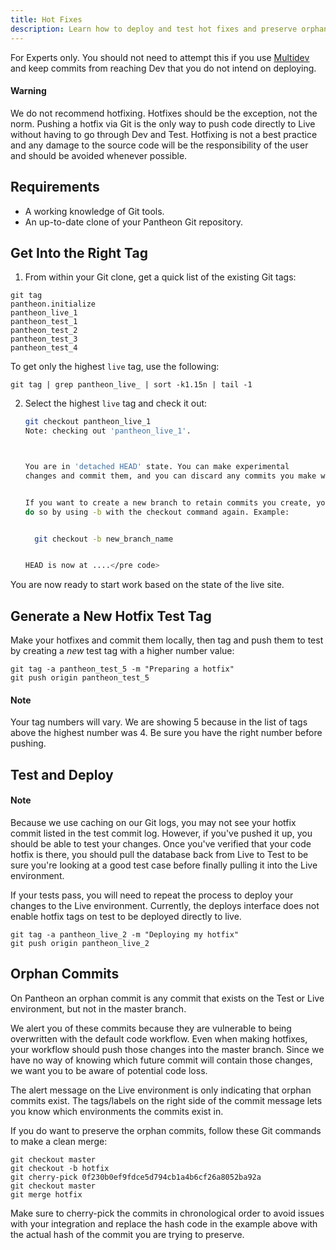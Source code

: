 ```yaml
---
title: Hot Fixes
description: Learn how to deploy and test hot fixes and preserve orphan commits on your Pantheon site.
---
```

For Experts only. You should not need to attempt this if you use [Multidev](/docs/multidev) and keep commits from reaching Dev that you do not intend on deploying.

<div class="alert alert-danger" role="alert">
<h4>Warning</h4>
We do not recommend hotfixing. Hotfixes should be the exception, not the norm. Pushing a hotfix via Git is the only way to push code directly to Live without having to go through Dev and Test. Hotfixing is not a best practice and any damage to the source code will be the responsibility of the user and should be avoided whenever possible.
</div>


## Requirements

- A working knowledge of Git tools.
- An up-to-date clone of your Pantheon Git repository.

## Get Into the Right Tag

1. From within your Git clone, get a quick list of the existing Git tags:<br />
 ```nohighlight
 git tag
 pantheon.initialize
 pantheon_live_1
 pantheon_test_1
 pantheon_test_2
 pantheon_test_3
 pantheon_test_4
 ```

 To get only the highest `live` tag, use the following:

 ```
 git tag | grep pantheon_live_ | sort -k1.15n | tail -1
 ```

2. Select the highest `live` tag and check it out:

    ```bash
    git checkout pantheon_live_1
    Note: checking out 'pantheon_live_1'.



    You are in 'detached HEAD' state. You can make experimental
    changes and commit them, and you can discard any commits you make without impacting any branches by performing another checkout.


    If you want to create a new branch to retain commits you create, you can
    do so by using -b with the checkout command again. Example:


      git checkout -b new_branch_name


    HEAD is now at ....</pre code>
    ```
You are now ready to start work based on the state of the live site.

## Generate a New Hotfix Test Tag

Make your hotfixes and commit them locally, then tag and push them to test by creating a _new_ test tag with a higher number value:

    git tag -a pantheon_test_5 -m "Preparing a hotfix"
    git push origin pantheon_test_5

<div class="alert alert-info" role="alert">
<h4>Note</h4>
Your tag numbers will vary. We are showing 5 because in the list of tags above the highest number was 4. Be sure you have the right number before pushing.</div>

## Test and Deploy

<div class="alert alert-warning" role="alert">
<h4>Note</h4>
Because we use caching on our Git logs, you may not see your hotfix commit listed in the test commit log. However, if you've pushed it up, you should be able to test your changes. Once you've verified that your code hotfix is there, you should pull the database back from Live to Test to be sure you're looking at a good test case before finally pulling it into the Live environment.</div>

If your tests pass, you will need to repeat the process to deploy your changes to the Live environment. Currently, the deploys interface does not enable hotfix tags on test to be deployed directly to live.

    git tag -a pantheon_live_2 -m "Deploying my hotfix"
    git push origin pantheon_live_2

## Orphan Commits

On Pantheon an orphan commit is any commit that exists on the Test or Live environment, but not in the master branch.

We alert you of these commits because they are vulnerable to being overwritten with the default code workflow. Even when making hotfixes, your workflow should push those changes into the master branch. Since we have no way of knowing which future commit will contain those changes, we want you to be aware of potential code loss.

The alert message on the Live environment is only indicating that orphan commits exist. The tags/labels on the right side of the commit message lets you know which environments the commits exist in.

If you do want to preserve the orphan commits, follow these Git commands to make a clean merge:

    git checkout master
    git checkout -b hotfix
    git cherry-pick 0f230b0ef9fdce5d794cb1a4b6cf26a8052ba92a
    git checkout master
    git merge hotfix

Make sure to cherry-pick the commits in chronological order to avoid issues with your integration and replace the hash code in the example above with the actual hash of the commit you are trying to preserve.

